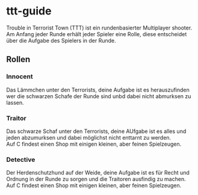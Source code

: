 # ttt-guide

Trouble in Terrorist Town (TTT) ist ein rundenbasierter Multiplayer shooter.
Am Anfang jeder Runde erhält jeder Spieler eine Rolle, diese entscheidet über die Aufgabe des Spielers in der Runde.

## Rollen
### Innocent
Das Lämmchen unter den Terrorists, deine Aufgabe ist es herauszufinden wer die schwarzen Schafe der Runde sind unbd dabei nicht abmurksen zu lassen.
### Traitor
Das schwarze Schaf unter den Terrorists, deine AUfgabe ist es alles und jeden abzumurksen und dabei möglichst nicht enttarnt zu werden.  
Auf C findest einen Shop mit einigen kleinen, aber feinen Spielzeugen.
### Detective
Der Herdenschutzhund auf der Weide, deine Aufgabe ist es für Recht und Ordnung in der Runde zu sorgen und die Traitoren ausfindig zu machen.  
Auf C findest einen Shop mit einigen kleinen, aber feinen Spielzeugen.


